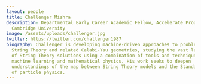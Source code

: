 ```yaml
---
layout: people
title: Challenger Mishra
description: Departmental Early Career Academic Fellow, Accelerate Programme,
  Cambridge University
image: /assets/uploads/challenger.jpg
twitter: https://twitter.com/challenger1987
biography: Challenger is developing machine-driven approaches to problems in
  String Theory and related Calabi-Yau geometries, studying the vast landscape
  of String Theory solutions using a combination of tools and techniques from
  machine learning and mathematical physics. His work seeks to deepen
  understandings of the map between String Theory models and the Standard Model
  of particle physics.
---
```

